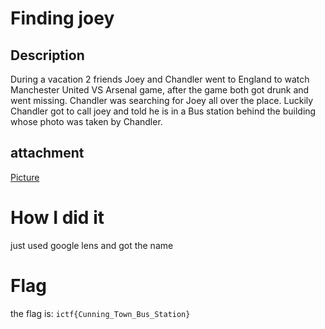 # Finding joey
## Description
During a vacation 2 friends Joey and Chandler went to England to watch Manchester United VS Arsenal game, after the game both got drunk and went missing. Chandler was searching for Joey all over the place. Luckily Chandler got to call joey and told he is in a Bus station behind the building whose photo was taken by Chandler.

## attachment

[Picture](https://traboda-arena-36.s3.amazonaws.com/files/attachments/city_9750d7a7-1a23-4f5a-9a04-6eb39d8e225a.png?X-Amz-Algorithm=AWS4-HMAC-SHA256&X-Amz-Credential=AKIA6GUFVMV6HO3NYL6Z%2F20220703%2Fap-south-1%2Fs3%2Faws4_request&X-Amz-Date=20220703T085939Z&X-Amz-Expires=3600&X-Amz-SignedHeaders=host&X-Amz-Signature=e43e9ad648a6487e20c78d6506433ae31cfa6eff675ea223d628066f70ec0c53)

# How I did it
just used google lens and got the name

# Flag
the flag is: ```ictf{Cunning_Town_Bus_Station}```
